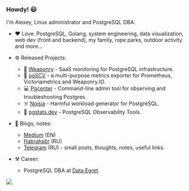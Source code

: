 ### Howdy! 😃

I'm Alexey, Linux administrator and PostgreSQL DBA.

- ❤ Love: PostgreSQL, Golang, system engineering, data visualization, web dev (front and backend), my family, rope parks, outdoor activity and more...


- ⚙️ Released Projects:
    - 🐘 [Weaponry](https://weaponry.io) - SaaS monitoring for PostgreSQL infrastructure.
    - 📡 [pgSCV](https://github.com/weaponry/pgscv) - a multi-purpose metrics exporter for Prometheus, Victoriametrics and Weaponry.IO.
    - 💻 [Pgcenter](https://github.com/lesovsky/pgcenter) - Command-line admin tool for observing and troubleshooting Postgres.
    - ☠️ [Noisia](https://github.com/lesovsky/noisia) - Harmful workload generator for PostgreSQL.
    - 🚀 [pgstats.dev](https://pgstats.dev) - PostgreSQL Observability Tools.


- 📝 Blogs, notes:
    - [Medium](https://lesovsky.medium.com) (EN)
    - [Habrahabr](https://habr.com/ru/users/lesovsky/posts) (RU)
    - [Telegram](https://t.me/lesovsky_me) (RU) - small posts, thoughts, notes, useful links.


- ⚒️ Career:
    - PostgreSQL DBA at [Data Egret](https://dataegret.com/).

![](https://github-readme-stats.vercel.app/api?username=lesovsky&show_icons=true)